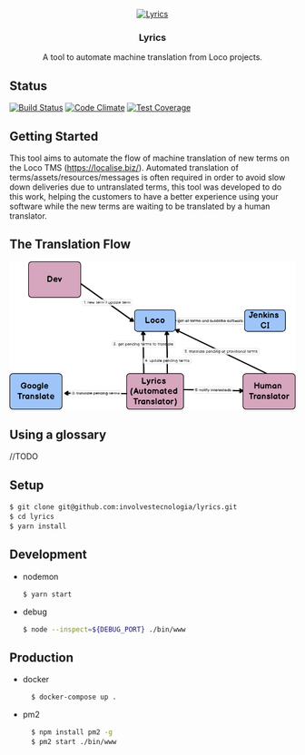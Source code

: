 <p align="center">
  <a href="#">
    <img src="https://github.com/involvestecnologia/lyrics/blob/master/media/logo.jpg" alt="Lyrics" />
  </a>

  <h3 align="center">Lyrics</h3>

  <p align="center">
    A tool to automate machine translation from Loco projects.
  </p>
</p>

## Status

[![Build Status](https://travis-ci.org/involvestecnologia/lyrics.svg?branch=master)](https://travis-ci.org/involvestecnologia/lyrics)
[![Code Climate](https://codeclimate.com/github/involvestecnologia/lyrics/badges/gpa.svg)](https://codeclimate.com/github/involvestecnologia/lyrics)
[![Test Coverage](https://codeclimate.com/github/involvestecnologia/lyrics/badges/coverage.svg)](https://codeclimate.com/github/involvestecnologia/lyrics/coverage)

## Getting Started

This tool aims to automate the flow of machine translation of new terms on the Loco TMS (https://localise.biz/). 
Automated translation of terms/assets/resources/messages is often required in order to avoid slow down deliveries due to untranslated terms, this tool was developed to do this work, helping the customers to have a better experience using your software while the new terms are waiting to be translated by a human translator.

## The Translation Flow

![The Translation Flow](https://github.com/involvestecnologia/lyrics/blob/master/media/flow.png)

## Using a glossary

//TODO 

Setup
-----
```bash
$ git clone git@github.com:involvestecnologia/lyrics.git
$ cd lyrics
$ yarn install
```

Development
-----------
* nodemon
  ```bash
  $ yarn start
  ```
* debug
  ```bash
  $ node --inspect=${DEBUG_PORT} ./bin/www
  ```

Production
----------
* docker
  ```bash
    $ docker-compose up .
  ```
* pm2
  ```bash
    $ npm install pm2 -g
    $ pm2 start ./bin/www
  ```

